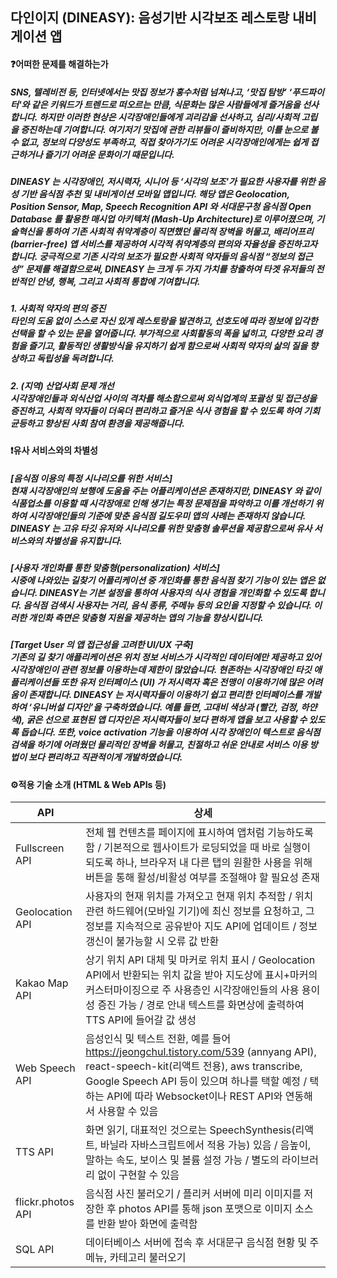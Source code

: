 <h2><strong>다인이지 (DINEASY): 음성기반 시각보조 레스토랑 내비게이션 앱</strong></h2>

<h4><strong>❓어떠한 문제를 해결하는가</strong></h4>
<h5><p>SNS, 텔레비전 등, 인터넷에서는 맛집 정보가 홍수처럼 넘쳐나고, ‘맛집 탐방’ ‘푸드파이터'와 같은 키워드가 트렌드로 떠오르는 만큼, 식문화는 많은 사람들에게 즐거움을 선사합니다. 하지만 이러한 현상은 시각장애인들에게 괴리감을 선사하고, 심리/사회적 고립을 증진하는데 기여합니다. 여기저기 맛집에 관한 리뷰들이 즐비하지만, 이를 눈으로 볼 수 없고, 정보의 다양성도 부족하고, 직접 찾아가기도 어려운 시각장애인에게는 쉽게 접근하거나 즐기기 어려운 문화이기 때문입니다.</p></h5>
<h5><p>DINEASY 는 시각장애인, 저시력자, 시니어 등 ‘시각의 보조'가 필요한 사용자를 위한 음성 기반 음식점 추천 및 내비게이션 모바일 앱입니다. 해당 앱은 Geolocation, Position Sensor, Map, Speech Recognition API 와 서대문구청 음식점 Open Database 를 활용한 매시업 아키텍처 (Mash-Up Architecture)로
이루어졌으며, 기술혁신을 통하여 기존 사회적 취약계층이 직면했던 물리적 장벽을 허물고, 배리어프리 (barrier-free) 앱 서비스를 제공하여 시각적 취약계층의 편의와 자율성을 증진하고자 합니다. 궁극적으로 기존 시각의 보조가 필요한 사회적 약자들의 음식점 “정보의 접근성” 문제를 해결함으로써, DINEASY 는 크게 두
가지 가치를 창출하여 타겟 유저들의 전반적인 안녕, 행복, 그리고 사회적 통합에 기여합니다.</p></h5>
<h5><p>1. 사회적 약자의 편의 증진<br>
타인의 도움 없이 스스로 자신 있게 레스토랑을 발견하고, 선호도에 따라 정보에 입각한 선택을 할 수 있는 문을 열어줍니다. 부가적으로 사회활동의 폭을 넓히고, 다양한 요리 경험을 즐기고, 활동적인 생활방식을 유지하기 쉽게 함으로써 사회적 약자의 삶의 질을 향상하고 독립성을 독려합니다.</p></h5>
<h5><p>2. (지역) 산업사회 문제 개선<br>
시각장애인들과 외식산업 사이의 격차를 해소함으로써 외식업계의 포괄성 및 접근성을 증진하고, 사회적 약자들이 더욱더 편리하고 즐거운 식사 경험을 할 수 있도록 하여 기회균등하고 향상된 사회 참여 환경을 제공해줍니다.</p></h5>
<h4><strong>❗유사 서비스와의 차별성</strong></h4>
<h5><p>[음식점 이용의 특정 시나리오를 위한 서비스]<br>
현재 시각장애인의 보행에 도움을 주는 어플리케이션은 존재하지만, DINEASY 와 같이 식품업소를 이용할 때 시각장애로 인해 생기는 특정 문제점을 파악하고 이를 개선하기 위하여 시각장애인들의 기준에 맞춘 음식점 길도우미 앱의 사례는 존재하지 않습니다. DINEASY 는 고유 타깃 유저와 시나리오를 위한 맞춤형 솔루션을 제공함으로써 유사 서비스와의 차별성을 유지합니다.</p></h5>
<h5><p>[사용자 개인화를 통한 맞춤형(personalization) 서비스]<br>
시중에 나와있는 길찾기 어플리케이션 중 개인화를 통한 음식점 찾기 기능이 있는 앱은 없습니다. DINEASY는 기본 설정을 통하여 사용자의 식사 경험을 개인화할 수 있도록 합니다. 음식점 검색시 사용자는 거리, 음식 종류, 주메뉴 등의 요인을 지정할 수 있습니다. 이러한 개인화 측면은 맞춤형 지원을 제공하는 앱의 기능을 향상시킵니다.</p></h5>
<h5><p>[Target User 의 앱 접근성을 고려한 UI/UX 구축]<br>
기존의 길 찾기 애플리케이션은 위치 정보 서비스가 시각적인 데이터에만 제공하고 있어 시각장애인이 관련 정보를 이용하는데 제한이 많았습니다. 현존하는 시각장애인 타깃 애플리케이션들 또한 유저 인터페이스 (UI) 가 저시력자 혹은 전맹이 이용하기에 많은 어려움이 존재합니다. DINEASY 는 저시력자들이 이용하기 쉽고 편리한 인터페이스를 개발하여 ‘유니버설 디자인’을 구축하였습니다. 예를 들면, 고대비 색상과 (빨간, 검정, 하얀색), 굵은 선으로 표현된 앱 디자인은 저시력자들이 보다 편하게 앱을 보고 사용할 수 있도록 돕습니다. 또한, voice activation 기능을 이용하여 시각 장애인이 텍스트로 음식점 검색을 하기에 어려웠던 물리적인 장벽을 허물고, 친절하고 쉬운 안내로 서비스 이용 방법이 보다 편리하고 직관적이게 개발하였습니다.</p></h5>

<h4><strong>⚙적용 기술 소개 (HTML & Web APIs 등)</strong></h4>

| API | 상세 |
| --- | --- |
| Fullscreen API | 전체 웹 컨텐츠를 페이지에 표시하여 앱처럼 기능하도록 함 / 기본적으로 웹사이트가 로딩되었을 때 바로 실행이 되도록 하나, 브라우저 내 다른 탭의 원활한 사용을 위해 버튼을 통해 활성/비활성 여부를 조절해야 할 필요성 존재 |
| Geolocation API | 사용자의 현재 위치를 가져오고 현재 위치 추적함 / 위치 관련 하드웨어(모바일 기기)에 최신 정보를 요청하고, 그 정보를 지속적으로 공유받아 지도 API에 업데이트 / 정보 갱신이 불가능할 시 오류 값 반환 |
| Kakao Map API | 상기 위치 API 대체 및 마커로 위치 표시 / Geolocation API에서 반환되는 위치 값을 받아 지도상에 표시+마커의 커스터마이징으로 주 사용층인 시각장애인들의 사용 용이성 증진 가능 / 경로 안내 텍스트를 화면상에 출력하여 TTS API에 들어갈 값 생성 |
| Web Speech API | 음성인식 및 텍스트 전환, 예를 들어 https://jeongchul.tistory.com/539 (annyang API), react-speech-kit(리액트 전용), aws transcribe, Google Speech API 등이 있으며 하나를 택할 예정 / 택하는 API에 따라 Websocket이나 REST API와 연동해서 사용할 수 있음 |
| TTS API | 화면 읽기, 대표적인 것으로는 SpeechSynthesis(리액트, 바닐라 자바스크립트에서 적용 가능) 있음 / 음높이, 말하는 속도, 보이스 및 볼륨 설정 가능 / 별도의 라이브러리 없이 구현할 수 있음 |
| flickr.photos API | 음식점 사진 불러오기 / 플리커 서버에 미리 이미지를 저장한 후 photos API를 통해 json 포맷으로 이미지 소스를 반환 받아 화면에 출력함 |
| SQL API | 데이터베이스 서버에 접속 후 서대문구 음식점 현황 및 주 메뉴, 카테고리 불러오기 |



